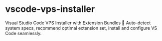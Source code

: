 # vscode-vps-installer
Visual Studio Code VPS Installer with Extension Bundles 🚀 Auto-detect system specs, recommend optimal extension set, install and configure VS Code seamlessly.
